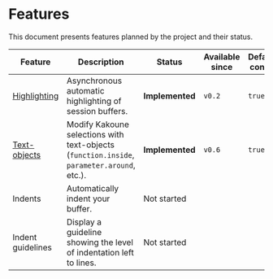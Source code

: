 # Features

This document presents features planned by the project and their status.

| Feature           | Description                                                                                | Status          | Available since | Default config | CLI flag to enable                                      |
| ---               | ---                                                                                        | ---             | ---             | ---            | ---                                                     |
| [Highlighting]    | Asynchronous automatic highlighting of session buffers.                                    | **Implemented** | `v0.2`          | `true`         | `--with-highlighting`                                   |
| [Text-objects]    | Modify Kakoune selections with text-objects (`function.inside`, `parameter.around`, etc.). | **Implemented** | `v0.6`          | `true`         | Default, and `--with-text-objects` for additional setup |
| Indents           | Automatically indent your buffer.                                                          | Not started     |                 |                | `--with-indenting`                                      |
| Indent guidelines | Display a guideline showing the level of indentation left to lines.                        | Not started     |                 |                | `--with-indent-guidelines`                              |

[Highlighting]: highlighting.md
[Text-objects]: text-objects.md
